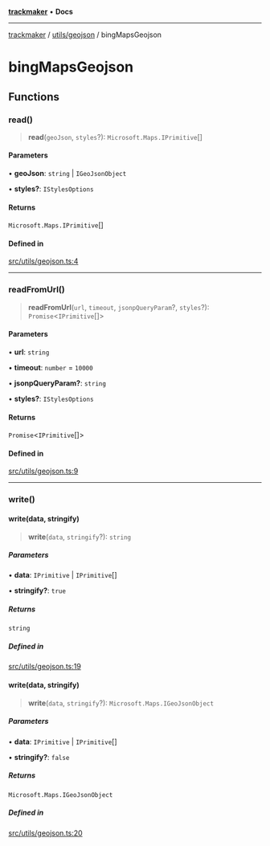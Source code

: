 [**trackmaker**](../../../README.md) • **Docs**

***

[trackmaker](../../../modules.md) / [utils/geojson](../README.md) / bingMapsGeojson

# bingMapsGeojson

## Functions

### read()

> **read**(`geoJson`, `styles`?): `Microsoft.Maps.IPrimitive`[]

#### Parameters

• **geoJson**: `string` \| `IGeoJsonObject`

• **styles?**: `IStylesOptions`

#### Returns

`Microsoft.Maps.IPrimitive`[]

#### Defined in

[src/utils/geojson.ts:4](https://github.com/Anson2251/trackmaker/blob/79fb765ba97780e527d64c6c60143ef30e165330/src/utils/geojson.ts#L4)

***

### readFromUrl()

> **readFromUrl**(`url`, `timeout`, `jsonpQueryParam`?, `styles`?): `Promise`\<`IPrimitive`[]\>

#### Parameters

• **url**: `string`

• **timeout**: `number` = `10000`

• **jsonpQueryParam?**: `string`

• **styles?**: `IStylesOptions`

#### Returns

`Promise`\<`IPrimitive`[]\>

#### Defined in

[src/utils/geojson.ts:9](https://github.com/Anson2251/trackmaker/blob/79fb765ba97780e527d64c6c60143ef30e165330/src/utils/geojson.ts#L9)

***

### write()

#### write(data, stringify)

> **write**(`data`, `stringify`?): `string`

##### Parameters

• **data**: `IPrimitive` \| `IPrimitive`[]

• **stringify?**: `true`

##### Returns

`string`

##### Defined in

[src/utils/geojson.ts:19](https://github.com/Anson2251/trackmaker/blob/79fb765ba97780e527d64c6c60143ef30e165330/src/utils/geojson.ts#L19)

#### write(data, stringify)

> **write**(`data`, `stringify`?): `Microsoft.Maps.IGeoJsonObject`

##### Parameters

• **data**: `IPrimitive` \| `IPrimitive`[]

• **stringify?**: `false`

##### Returns

`Microsoft.Maps.IGeoJsonObject`

##### Defined in

[src/utils/geojson.ts:20](https://github.com/Anson2251/trackmaker/blob/79fb765ba97780e527d64c6c60143ef30e165330/src/utils/geojson.ts#L20)
